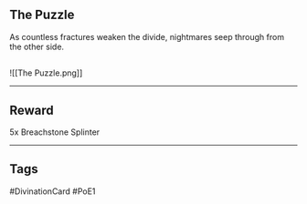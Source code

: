 ## The Puzzle
As countless fractures weaken the divide, nightmares seep through from the other side.
## 
![[The Puzzle.png]]

---
## Reward
5x Breachstone Splinter

---
## Tags
#DivinationCard
#PoE1